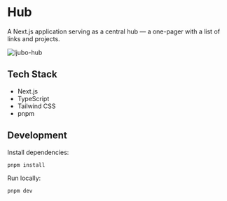 # Hub

A Next.js application serving as a central hub — a one-pager with a list of links and projects.

![ljubo-hub](/public/og-image.png)

## Tech Stack

- Next.js
- TypeScript
- Tailwind CSS
- pnpm

## Development

Install dependencies:

```bash
pnpm install
```

Run locally:

```
pnpm dev
```
